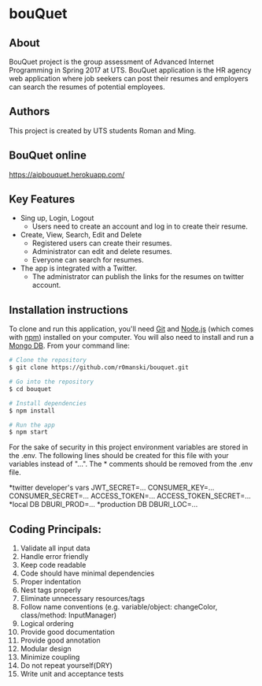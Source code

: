 # bouQuet

## About

BouQuet project is the group assessment of Advanced Internet Programming in Spring 2017 at UTS. BouQuet application is the HR agency web application where job seekers can post their resumes and employers can search the resumes of potential employees.


## Authors

This project is created by UTS students Roman and Ming.

## BouQuet online

https://aipbouquet.herokuapp.com/

## Key Features

* Sing up, Login, Logout
  - Users need to create an account and log in to create their resume.
* Create, View, Search, Edit and Delete 
  - Registered users can create their resumes.
  - Administrator can edit and delete resumes.
  - Everyone can search for resumes.
* The app is integrated with a Twitter.
  - The administrator can publish the links for the resumes on twitter account.
  
## Installation instructions

To clone and run this application, you'll need [Git](https://git-scm.com) and [Node.js](https://nodejs.org/en/download/) (which comes with [npm](http://npmjs.com)) installed on your computer. You will also need to install and run a [Mongo DB](https://www.mongodb.com/download-center). From your command line:

```bash
# Clone the repository
$ git clone https://github.com/r0manski/bouquet.git

# Go into the repository
$ cd bouquet

# Install dependencies
$ npm install

# Run the app
$ npm start
```
For the sake of security in this project environment variables are stored in the .env. The following lines should be created for this file with your variables instead of "...". The * comments should be removed from the .env file.

*twitter developer's vars
  JWT_SECRET=...
  CONSUMER_KEY=...
  CONSUMER_SECRET=...
  ACCESS_TOKEN=...
  ACCESS_TOKEN_SECRET=...
*local DB
  DBURI_PROD=...
*production DB
  DBURI_LOC=...

## Coding Principals:

1.	Validate all input data
2.	Handle error friendly
3.	Keep code readable
4.	Code should have minimal dependencies
5.	Proper indentation
6.	Nest tags properly
7.	Eliminate unnecessary resources/tags
8.	Follow name conventions (e.g. variable/object: changeColor, class/method: InputManager)
9.	Logical ordering
10.	Provide good documentation
11.	Provide good annotation
12.	Modular design
13.	Minimize coupling
14.	Do not repeat yourself(DRY)
15. Write unit and acceptance tests

